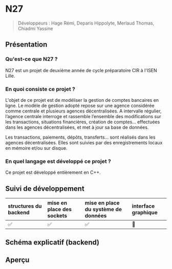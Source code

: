 # N27
>Développeurs : Hage Rémi, Deparis Hippolyte, Merlaud Thomas, Chiadmi Yassine

## Présentation
### Qu'est-ce que N27 ?

N27 est un projet de deuxième année de cycle préparatoire CIR à l'ISEN Lille.

### En quoi consiste ce projet ?

L'objet de ce projet est de modéliser la gestion de comptes bancaires en ligne.
Le modèle de gestion adopté repose sur une agence considérée comme centrale et plusieurs agences décentralisées. A intervalle régulier, l’agence centrale interroge et rassemble l’ensemble des modifications sur les transactions, situations financières, création de comptes... effectuées dans les agences décentralisées, et met à jour sa base de données.

Les transactions, paiements, dépôts, transferts... sont réalisés dans les agences décentralisées. Elles sont suivies par des enregistrements locaux en mémoire et/ou sur disque.

### En quel langage est développé ce projet ?

Ce projet est développé entièrement en C++.

## Suivi de développement

| structures du backend | mise en place des sockets | mise en place du système de données | interface graphique |
| :------- | :------- | :-------- | :------ |
| ✅ | ✅ | ✅ | 🚫 |

## Schéma explicatif (backend)
## Aperçu
